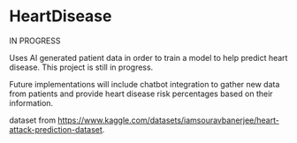 # HeartDisease
IN PROGRESS

Uses AI generated patient data in order to train a model to help predict heart disease. This project is still in progress. 

Future implementations will include chatbot integration to gather new data from patients and provide heart disease risk percentages based on their information.


dataset from https://www.kaggle.com/datasets/iamsouravbanerjee/heart-attack-prediction-dataset.
